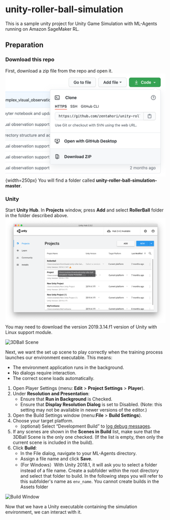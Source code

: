 # unity-roller-ball-simulation
This is a sample unity project for Unity Game Simulation with ML-Agents running on Amazon SageMaker RL.

## Preparation
### Download this repo
First, download a zip file from the repo and open it. 
![Github repo](images/DownloadRepo.png){width=250px}
You will find a folder called **unity-roller-ball-simulation-master**.

### Unity
Start **Unity Hub**. In **Projects** window, press **Add** and select **RollerBall** folder in the folder described above. 
![Unity Hub](images/AddProject.png)
You may need to download the version 2019.3.14.f1 version of Unity with Linux support module. 









![3DBall Scene](images/mlagents-Open3DBall.png)

Next, we want the set up scene to play correctly when the training process
launches our environment executable. This means:

- The environment application runs in the background.
- No dialogs require interaction.
- The correct scene loads automatically.

1. Open Player Settings (menu: **Edit** > **Project Settings** > **Player**).
1. Under **Resolution and Presentation**:
   - Ensure that **Run in Background** is Checked.
   - Ensure that **Display Resolution Dialog** is set to Disabled. (Note: this
    setting may not be available in newer versions of the editor.)
1. Open the Build Settings window (menu:**File** > **Build Settings**).
1. Choose your target platform.
   - (optional) Select “Development Build” to
     [log debug messages](https://docs.unity3d.com/Manual/LogFiles.html).
1. If any scenes are shown in the **Scenes in Build** list, make sure that the
   3DBall Scene is the only one checked. (If the list is empty, then only the
   current scene is included in the build).
1. Click **Build**:
   - In the File dialog, navigate to your ML-Agents directory.
   - Assign a file name and click **Save**.
   - (For Windows）With Unity 2018.1, it will ask you to select a folder instead
     of a file name. Create a subfolder within the root directory and select
     that folder to build. In the following steps you will refer to this
     subfolder's name as `env_name`. You cannot create builds in the Assets
     folder

![Build Window](images/mlagents-BuildWindow.png)

Now that we have a Unity executable containing the simulation environment, we
can interact with it.
